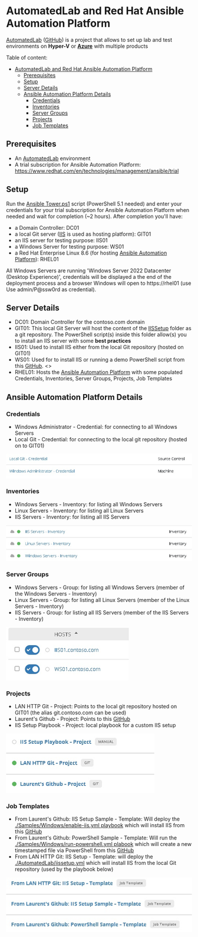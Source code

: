 # AutomatedLab and Red Hat Ansible Automation Platform
[AutomatedLab](https://automatedlab.org) ([GitHub](https://github.com/AutomatedLab/AutomatedLab)) is a project that allows to set up lab and test environments on **Hyper-V** or **[Azure](https://portal.azure.com/)** with multiple products


Table of content:
- [AutomatedLab and Red Hat Ansible Automation Platform](#automatedlab-and-red-hat-ansible-automation-platform)
  - [Prerequisites](#prerequisites)
  - [Setup](#setup)
  - [Server Details](#server-details)
  - [Ansible Automation Platform Details](#ansible-automation-platform-details)
    - [Credentials](#credentials)
    - [Inventories](#inventories)
    - [Server Groups](#server-groups)
    - [Projects](#projects)
    - [Job Templates](#job-templates)

## Prerequisites 

  * An [AutomatedLab](https://automatedlab.org) environment 
  * A trial subscription for Ansible Automation Platform: https://www.redhat.com/en/technologies/management/ansible/trial

## Setup

Run the [Ansible Tower.ps1](./AutomatedLab/AutomatedLab%20-%20Ansible%20Tower.ps1) script (PowerShell 5.1 needed) and enter your credentials for your  trial subscription for Ansible Automation Platform when needed and wait for completion (~2 hours).
After completion you'll have:
* a Domain Controller: DC01
* a local Git server ([IIS](https://www.iis.net) is used as hosting platform): GIT01
* an IIS server for testing purpose: IIS01
* a Windows Server for testing purpose: WS01
* a Red Hat Enterprise Linux 8.6 (for hosting [Ansible Automation Platform](https://www.redhat.com/en/technologies/management/ansible/trial)): RHEL01

All Windows Servers are running 'Windows Server 2022 Datacenter (Desktop Experience)', credentials will be displayed a the end of the deployment process and a browser Windows will open to https://rhel01 (use Use admin/P@ssw0rd as credential).

## Server Details
* DC01: Domain Controller for the contoso.com domain
* GIT01: This local Git Server will host the content of the [IISSetup](./AutomatedLab/IISSetup/) folder as a git repository. The PowerShell script(s) inside this folder allow(s) you to install an IIS server with some **best practices**
* IIS01: Used to install IIS either from the local Git repository (hosted on GIT01) 
* WS01: Used for to install IIS or running a demo PowerShell script from this [GitHub](https://github.com/lavanack/laurentvanacker.com). <>
* RHEL01: Hosts the [Ansible Automation Platform](https://www.redhat.com/en/technologies/management/ansible/trial) with some populated Credentials, Inventories, Server Groups, Projects, Job Templates

## Ansible Automation Platform Details

### Credentials
  * Windows Administrator - Credential: for connecting to all Windows Servers
  * Local Git - Credential: for connecting to the local git repository (hosted on to GIT01) 
  
  ![](docs/credentials.jpg)
### Inventories
  * Windows Servers - Inventory: for listing all Windows Servers
  * Linux Servers - Inventory: for listing all Linux Servers
  * IIS Servers - Inventory: for listing all IIS Servers

  ![](docs/inventories.jpg)
### Server Groups
  * Windows Servers - Group: for listing all Windows Servers (member of the Windows Servers - Inventory)
  * Linux Servers - Group: for listing all Linux Servers (member of the Linux Servers - Inventory)
  * IIS Servers - Group: for listing all IIS Servers (member of the IIS Servers - Inventory)

  ![](docs/windowsservergroup.jpg)
### Projects
  * LAN HTTP Git - Project: Points to the local git repository hosted on GIT01 (the alias git.contoso.com can be used)
  * Laurent's Github - Project: Points to this [GitHub](https://github.com/lavanack/laurentvanacker.com)
  * IIS Setup Playbook - Project: local playbook for a custom IIS setup
  
  ![](docs/projects.jpg)
### Job Templates
  * From Laurent's Github: IIS Setup Sample - Template: Will deploy the [./Samples/Windows/enable-iis.yml playbook](./Samples/Windows/enable-iis.yml) which will install IIS from this [GitHub](https://github.com/lavanack/laurentvanacker.com)
  * From Laurent's Github: PowerShell Sample - Template: Will run the [./Samples/Windows/run-powershell.yml plabook](./Samples/Windows/run-powershell.yml) which will create a new timestamped file via PowerShell from this [GitHub](https://github.com/lavanack/laurentvanacker.com)
  * From LAN HTTP Git: IIS Setup - Template: will deploy the [./AutomatedLab/iissetup.yml](./AutomatedLab/iissetup.yml) which will install IIS from the local Git repository (used by the playbook below)

  ![](docs/templates.jpg)

